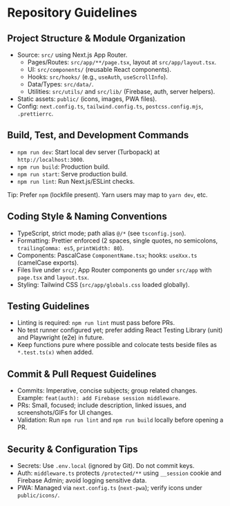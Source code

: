 # Repository Guidelines

## Project Structure & Module Organization
- Source: `src/` using Next.js App Router.
  - Pages/Routes: `src/app/**/page.tsx`, layout at `src/app/layout.tsx`.
  - UI: `src/components/` (reusable React components).
  - Hooks: `src/hooks/` (e.g., `useAuth`, `useScrollInfo`).
  - Data/Types: `src/data/`.
  - Utilities: `src/utils/` and `src/lib/` (Firebase, auth, server helpers).
- Static assets: `public/` (icons, images, PWA files).
- Config: `next.config.ts`, `tailwind.config.ts`, `postcss.config.mjs`, `.prettierrc`.

## Build, Test, and Development Commands
- `npm run dev`: Start local dev server (Turbopack) at `http://localhost:3000`.
- `npm run build`: Production build.
- `npm run start`: Serve production build.
- `npm run lint`: Run Next.js/ESLint checks.

Tip: Prefer `npm` (lockfile present). Yarn users may map to `yarn dev`, etc.

## Coding Style & Naming Conventions
- TypeScript, strict mode; path alias `@/*` (see `tsconfig.json`).
- Formatting: Prettier enforced (2 spaces, single quotes, no semicolons, `trailingComma: es5`, `printWidth: 80`).
- Components: PascalCase `ComponentName.tsx`; hooks: `useXxx.ts` (camelCase exports).
- Files live under `src/`; App Router components go under `src/app` with `page.tsx` and `layout.tsx`.
- Styling: Tailwind CSS (`src/app/globals.css` loaded globally).

## Testing Guidelines
- Linting is required: `npm run lint` must pass before PRs.
- No test runner configured yet; prefer adding React Testing Library (unit) and Playwright (e2e) in future.
- Keep functions pure where possible and colocate tests beside files as `*.test.ts(x)` when added.

## Commit & Pull Request Guidelines
- Commits: Imperative, concise subjects; group related changes. Example: `feat(auth): add Firebase session middleware`.
- PRs: Small, focused; include description, linked issues, and screenshots/GIFs for UI changes.
- Validation: Run `npm run lint` and `npm run build` locally before opening a PR.

## Security & Configuration Tips
- Secrets: Use `.env.local` (ignored by Git). Do not commit keys.
- Auth: `middleware.ts` protects `/protected/**` using `__session` cookie and Firebase Admin; avoid logging sensitive data.
- PWA: Managed via `next.config.ts` (`next-pwa`); verify icons under `public/icons/`.
